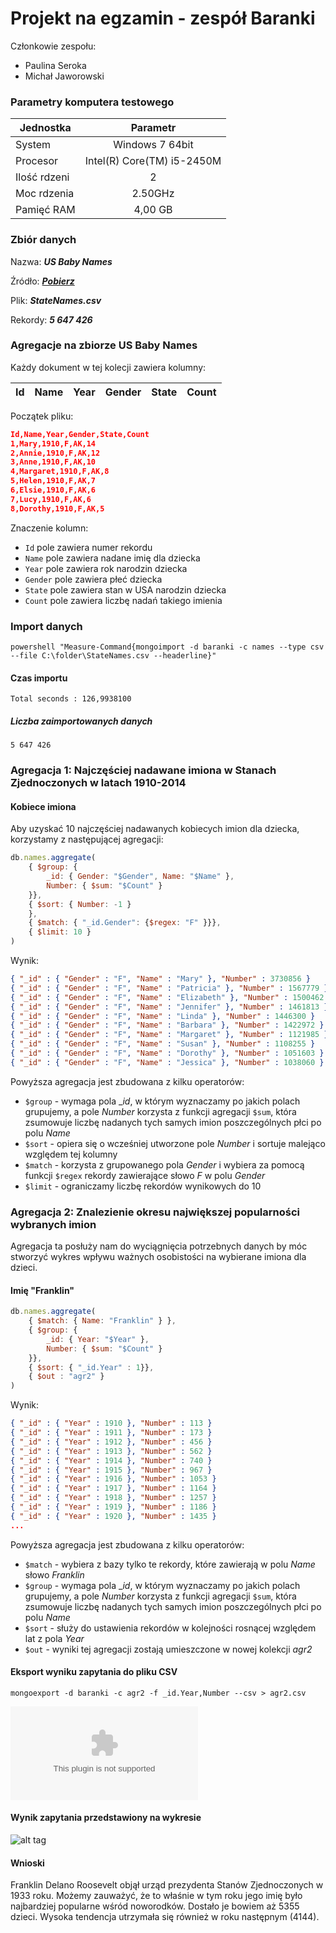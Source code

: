 # Projekt na egzamin - zespół Baranki

Członkowie zespołu:
* Paulina Seroka
* Michał Jaworowski

### Parametry komputera testowego

|Jednostka|Parametr|
|------------|:-------------:|
|System|Windows 7 64bit|
|Procesor|Intel(R) Core(TM) i5-2450M|
|Ilość rdzeni|2|
|Moc rdzenia|2.50GHz|
|Pamięć RAM|4,00 GB|

### Zbiór danych

Nazwa: **_US Baby Names_**

Źródło: **_[Pobierz](https://www.kaggle.com/kaggle/us-baby-names/downloads/StateNames.csv.zip)_**

Plik: **_StateNames.csv_**

Rekordy: **_5 647 426_**

### Agregacje na zbiorze US Baby Names

Każdy dokument w tej kolecji zawiera kolumny:

|Id|Name|Year|Gender|State|Count|
|---|---|---|---|---|---|

Początek pliku:

```json
Id,Name,Year,Gender,State,Count
1,Mary,1910,F,AK,14
2,Annie,1910,F,AK,12
3,Anne,1910,F,AK,10
4,Margaret,1910,F,AK,8
5,Helen,1910,F,AK,7
6,Elsie,1910,F,AK,6
7,Lucy,1910,F,AK,6
8,Dorothy,1910,F,AK,5
```

Znaczenie kolumn:

* ```Id``` pole zawiera numer rekordu
* ```Name``` pole zawiera nadane imię dla dziecka
* ```Year``` pole zawiera rok narodzin dziecka
* ```Gender``` pole zawiera płeć dziecka
* ```State``` pole zawiera stan w USA narodzin dziecka
* ```Count``` pole zawiera liczbę nadań takiego imienia

### Import danych

```powershell "Measure-Command{mongoimport -d baranki -c names --type csv --file C:\folder\StateNames.csv --headerline}"```

#### Czas importu

```Total seconds : 126,9938100```

##### Liczba zaimportowanych danych

```5 647 426```


### Agregacja 1: Najczęściej nadawane imiona w Stanach Zjednoczonych w latach 1910-2014

#### Kobiece imiona

Aby uzyskać 10 najczęściej nadawanych kobiecych imion dla dziecka, korzystamy z następującej agregacji:

```js
db.names.aggregate(
	{ $group: { 
		_id: { Gender: "$Gender", Name: "$Name" }, 
		Number: { $sum: "$Count" } 
	}}, 
	{ $sort: { Number: -1 }
	}, 
	{ $match: { "_id.Gender": {$regex: "F" }}},
	{ $limit: 10 }
)
```

Wynik:

```json
{ "_id" : { "Gender" : "F", "Name" : "Mary" }, "Number" : 3730856 }
{ "_id" : { "Gender" : "F", "Name" : "Patricia" }, "Number" : 1567779 }
{ "_id" : { "Gender" : "F", "Name" : "Elizabeth" }, "Number" : 1500462 }
{ "_id" : { "Gender" : "F", "Name" : "Jennifer" }, "Number" : 1461813 }
{ "_id" : { "Gender" : "F", "Name" : "Linda" }, "Number" : 1446300 }
{ "_id" : { "Gender" : "F", "Name" : "Barbara" }, "Number" : 1422972 }
{ "_id" : { "Gender" : "F", "Name" : "Margaret" }, "Number" : 1121985 }
{ "_id" : { "Gender" : "F", "Name" : "Susan" }, "Number" : 1108255 }
{ "_id" : { "Gender" : "F", "Name" : "Dorothy" }, "Number" : 1051603 }
{ "_id" : { "Gender" : "F", "Name" : "Jessica" }, "Number" : 1038060 }
```

Powyższa agregacja jest zbudowana z kilku operatorów:

* ```$group``` - wymaga pola __id_, w którym wyznaczamy po jakich polach grupujemy, a pole _Number_ korzysta z funkcji agregacji ```$sum```, która zsumowuje liczbę nadanych tych samych imion poszczególnych płci po polu _Name_
* ```$sort``` - opiera się o wcześniej utworzone pole _Number_ i sortuje malejąco względem tej kolumny
* ```$match``` - korzysta z grupowanego pola _Gender_ i wybiera za pomocą funkcji ```$regex``` rekordy zawierające słowo _F_ w polu _Gender_
* ```$limit``` - ograniczamy liczbę rekordów wynikowych do 10


### Agregacja 2: Znalezienie okresu największej popularności wybranych imion

Agregacja ta posłuży nam do wyciągnięcia potrzebnych danych by móc stworzyć wykres wpływu ważnych osobistości na wybierane imiona dla dzieci.

#### Imię "Franklin"

```js
db.names.aggregate( 
	{ $match: { Name: "Franklin" } },
	{ $group: {
		_id: { Year: "$Year" },
		Number: { $sum: "$Count" }
	}},
	{ $sort: { "_id.Year" : 1}},
	{ $out : "agr2" }
)
```

Wynik:

```json
{ "_id" : { "Year" : 1910 }, "Number" : 113 }
{ "_id" : { "Year" : 1911 }, "Number" : 173 }
{ "_id" : { "Year" : 1912 }, "Number" : 456 }
{ "_id" : { "Year" : 1913 }, "Number" : 562 }
{ "_id" : { "Year" : 1914 }, "Number" : 740 }
{ "_id" : { "Year" : 1915 }, "Number" : 967 }
{ "_id" : { "Year" : 1916 }, "Number" : 1053 }
{ "_id" : { "Year" : 1917 }, "Number" : 1164 }
{ "_id" : { "Year" : 1918 }, "Number" : 1257 }
{ "_id" : { "Year" : 1919 }, "Number" : 1186 }
{ "_id" : { "Year" : 1920 }, "Number" : 1435 }
...
```

Powyższa agregacja jest zbudowana z kilku operatorów:

* ```$match``` - wybiera z bazy tylko te rekordy, które zawierają w polu _Name_ słowo _Franklin_
* ```$group``` - wymaga pola __id_, w którym wyznaczamy po jakich polach grupujemy, a pole _Number_ korzysta z funkcji agregacji ```$sum```, która zsumowuje liczbę nadanych tych samych imion poszczególnych płci po polu _Name_
* ```$sort``` - służy do ustawienia rekordów w kolejności rosnącej względem lat z pola _Year_
* ```$out``` - wyniki tej agregacji zostają umieszczone w nowej kolekcji _agr2_

#### Eksport wyniku zapytania do pliku CSV
```mongoexport -d baranki -c agr2 -f _id.Year,Number --csv > agr2.csv```

![Zobacz plik csv](https://github.com/kropeq/baranki/blob/master/data/agr2.csv)

#### Wynik zapytania przedstawiony na wykresie

![alt tag](https://github.com/kropeq/baranki/blob/master/images/franklin.PNG)

#### Wnioski
Franklin Delano Roosevelt objął urząd prezydenta Stanów Zjednoczonych w 1933 roku. Możemy zauważyć, że to właśnie w tym roku jego imię było najbardziej popularne wśród noworodków. Dostało je bowiem aż 5355 dzieci. Wysoka tendencja utrzymała się również w roku następnym (4144). 

